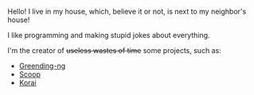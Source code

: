 Hello! I live in my house, which, believe it or not, is next to my neighbor's house!

I like programming and making stupid jokes about everything.

I'm the creator of ~~useless wastes of time~~ some projects, such as:
- <a href=https://github.com/DisableGraphics/greending-ng/> Greending-ng </a>
- <a href=https://github.com/DisableGraphics/Scoop/> Scoop </a>
- <a href=https://github.com/DisableGraphics/Korai> Korai </a>

<!---
DisableGraphics/DisableGraphics is a ✨ special ✨ repository because its `README.md` (this file) appears on your GitHub profile.
You can click the Preview link to take a look at your changes.
--->
